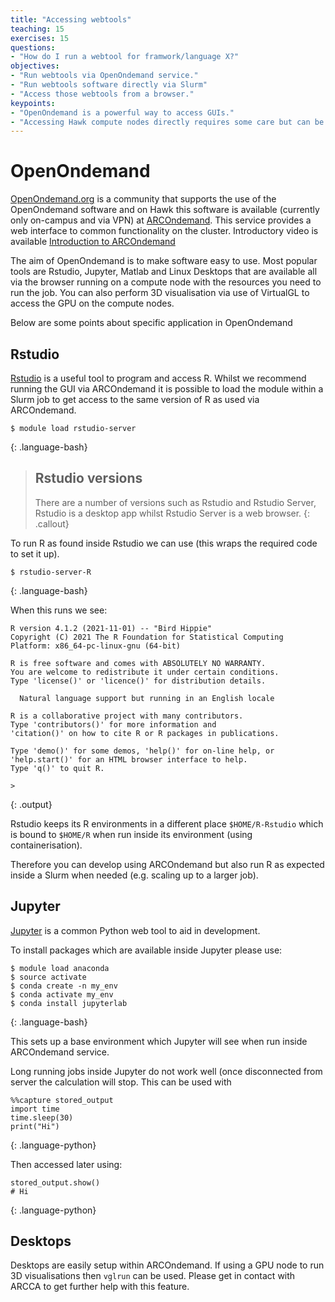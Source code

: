 ```yaml
---
title: "Accessing webtools"
teaching: 15
exercises: 15
questions:
- "How do I run a webtool for framwork/language X?"
objectives:
- "Run webtools via OpenOndemand service."
- "Run webtools software directly via Slurm"
- "Access those webtools from a browser."
keypoints:
- "OpenOndemand is a powerful way to access GUIs."
- "Accessing Hawk compute nodes directly requires some care but can be powerful in running some tools."
---
```


# OpenOndemand

[OpenOndemand.org](https://openondemand.org) is a community that supports the use of the OpenOndemand software and on Hawk this software is available (currently only on-campus and via VPN) at [ARCOndemand](https://arcondemand.cardiff.ac.uk).  This service provides a web interface to common functionality on the cluster. Introductory video is available [Introduction to ARCOndemand](https://cardiff.cloud.panopto.eu/Panopto/Pages/Viewer.aspx?id=61664718-88c3-4e96-ae6c-ae6e00af7dea)

The aim of OpenOndemand is to make software easy to use.  Most popular tools are Rstudio, Jupyter, Matlab and Linux Desktops that are available all via the browser running on a compute node with the resources you need to run the job. You can also perform 3D visualisation via use of VirtualGL to access the GPU on the compute nodes.

Below are some points about specific application in OpenOndemand

## Rstudio

[Rstudio](https://rstudio.com) is a useful tool to program and access R.  Whilst we recommend running the GUI via ARCOndemand it is possible to load the module within a Slurm job to get access to the same version of R as used via ARCOndemand.

~~~
$ module load rstudio-server
~~~
{: .language-bash}

> ## Rstudio versions
>
> There are a number of versions such as Rstudio and Rstudio Server, Rstudio is
> a desktop app whilst Rstudio Server is a web browser.
{: .callout}

To run R as found inside Rstudio we can use (this wraps the required code to set it up).  
~~~
$ rstudio-server-R
~~~
{: .language-bash}

When this runs we see:
~~~
R version 4.1.2 (2021-11-01) -- "Bird Hippie"
Copyright (C) 2021 The R Foundation for Statistical Computing
Platform: x86_64-pc-linux-gnu (64-bit)

R is free software and comes with ABSOLUTELY NO WARRANTY.
You are welcome to redistribute it under certain conditions.
Type 'license()' or 'licence()' for distribution details.

  Natural language support but running in an English locale

R is a collaborative project with many contributors.
Type 'contributors()' for more information and
'citation()' on how to cite R or R packages in publications.

Type 'demo()' for some demos, 'help()' for on-line help, or
'help.start()' for an HTML browser interface to help.
Type 'q()' to quit R.

>
~~~
{: .output}

Rstudio keeps its R environments in a different place `$HOME/R-Rstudio` which is bound to `$HOME/R` when run inside its environment (using containerisation).

Therefore you can develop using ARCOndemand but also run R as expected inside a Slurm when needed (e.g. scaling up to a larger job).

## Jupyter

[Jupyter](https://jupyter.org/) is a common Python web tool to aid in development.

To install packages which are available inside Jupyter please use:

~~~
$ module load anaconda
$ source activate
$ conda create -n my_env
$ conda activate my_env
$ conda install jupyterlab
~~~
{: .language-bash}

This sets up a base environment which Jupyter will see when run inside ARCOndemand service.

Long running jobs inside Jupyter do not work well (once disconnected from server the calculation will stop.  This can be used with

~~~
%%capture stored_output
import time
time.sleep(30)
print("Hi")
~~~
{: .language-python}

Then accessed later using:

~~~
stored_output.show()
# Hi
~~~
{: .language-python}

## Desktops

Desktops are easily setup within ARCOndemand.  If using a GPU node to run 3D visualisations then `vglrun` can be used.  Please get in contact with ARCCA to get further help with this feature.

